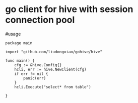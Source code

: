 # go client for hive with session connection pool 
#usage

```
package main

import "github.com/liudongxiao/gohive/hive"

func main() {
	cfg := &hive.Config{}
	hcli, err := hive.NewClient(cfg)
	if err != nil {
		panic(err)
	}
	hcli.Execute("select* from table")

}
```
